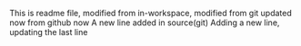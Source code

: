 This is readme file, modified from in-workspace, modified from git updated now from github now
A new line added in source(git) 
Adding a new line, updating the last line

